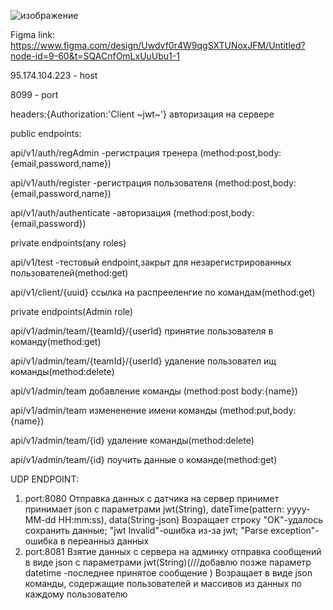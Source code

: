 ![изображение](https://github.com/user-attachments/assets/a982c195-5cbd-4be7-87d6-62c4e8049a11)

Figma link: https://www.figma.com/design/Uwdvf0r4W9qgSXTUNoxJFM/Untitled?node-id=9-60&t=SQACnfOmLxUuUbu1-1
<p>
95.174.104.223 - host
<p>
8099 - port  
<p>
headers:{Authorization:'Client ~jwt~'} авторизация на сервере
<p>
public endpoints:
<p>
api/v1/auth/regAdmin -регистрация тренера (method:post,body:{email,password,name})
<p>
api/v1/auth/register -регистрация пользователя (method:post,body:{email,password,name})
<p>
api/v1/auth/authenticate -авторизация (method:post,body:{email,password})
<p>
private endpoints(any roles)
<p>
api/v1/test -тестовый endpoint,закрыт для незарегистрированных пользователей(method:get)
<p>
api/v1/client/{uuid} ссылка на распрееленгие по командам(method:get)
<p>
private endpoints(Admin role)
<p>
api/v1/admin/team/{teamId}/{userId} принятие пользователя в команду(method:get)
<p>
api/v1/admin/team/{teamId}/{userId} удаление пользовател ищ команды(method:delete)
<p>
api/v1/admin/team добавление команды (method:post body:{name})
<p>
api/v1/admin/team измененение имени команды (method:put,body:{name})
<p>
api/v1/admin/team/{id} удаление команды(method:delete)
<p>
api/v1/admin/team/{id} поучить данные о команде(method:get)


UDP ENDPOINT:
1) port:8080
Отправка данных с датчика на сервер
принимет принимает json с параметрами jwt(String), dateTime(pattern: yyyy-MM-dd HH:mm:ss), data(String-json)
Возращает строку "OK"-удалось сохранить данные; "jwt Invalid"-ошибка из-за jwt;  "Parse exception"-ошибка в переанныз  данных
2) port:8081
Взятие данных с сервера на админку
отправка сообщений в виде json с параметрами jwt(String)(///добавлю позже параметр datetime -последнее принятое сообщение )
Возращает  в виде json команды, содержащие пользователей и массивов из данных по каждому пользователю


